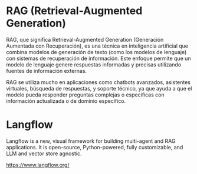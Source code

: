# RAG  (Retrieval-Augmented Generation)

RAG, que significa Retrieval-Augmented Generation (Generación Aumentada con Recuperación), es una técnica en inteligencia artificial que combina modelos de generación de texto (como los modelos de lenguaje) con sistemas de recuperación de información. Este enfoque permite que un modelo de lenguaje genere respuestas informadas y precisas utilizando fuentes de información externas.


RAG se utiliza mucho en aplicaciones como chatbots avanzados, asistentes virtuales, búsqueda de respuestas, y soporte técnico, ya que ayuda a que el modelo pueda responder preguntas complejas o específicas con información actualizada o de dominio específico.





# Langflow

Langflow is a new, visual framework for building multi-agent and RAG applications. It is open-source, Python-powered, fully customizable, and LLM and vector store agnostic.

https://www.langflow.org/
